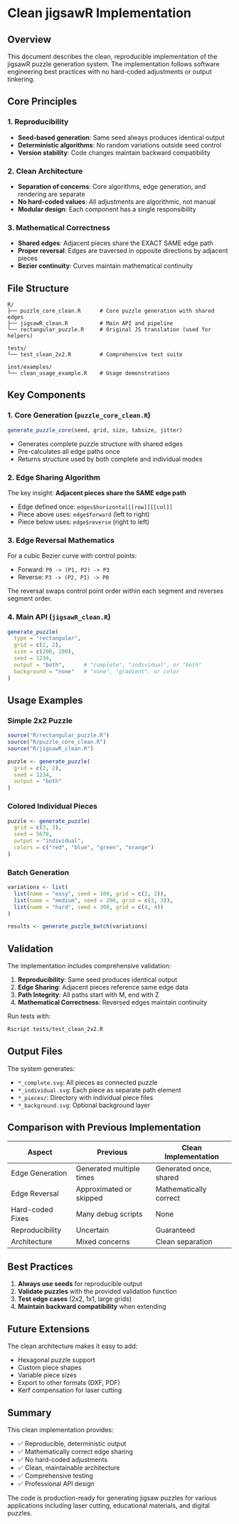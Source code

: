 # Clean jigsawR Implementation

## Overview

This document describes the clean, reproducible implementation of the jigsawR puzzle generation system. The implementation follows software engineering best practices with no hard-coded adjustments or output tinkering.

## Core Principles

### 1. Reproducibility
- **Seed-based generation**: Same seed always produces identical output
- **Deterministic algorithms**: No random variations outside seed control
- **Version stability**: Code changes maintain backward compatibility

### 2. Clean Architecture
- **Separation of concerns**: Core algorithms, edge generation, and rendering are separate
- **No hard-coded values**: All adjustments are algorithmic, not manual
- **Modular design**: Each component has a single responsibility

### 3. Mathematical Correctness
- **Shared edges**: Adjacent pieces share the EXACT SAME edge path
- **Proper reversal**: Edges are traversed in opposite directions by adjacent pieces
- **Bezier continuity**: Curves maintain mathematical continuity

## File Structure

```
R/
├── puzzle_core_clean.R      # Core puzzle generation with shared edges
├── jigsawR_clean.R          # Main API and pipeline
└── rectangular_puzzle.R     # Original JS translation (used for helpers)

tests/
└── test_clean_2x2.R         # Comprehensive test suite

inst/examples/
└── clean_usage_example.R    # Usage demonstrations
```

## Key Components

### 1. Core Generation (`puzzle_core_clean.R`)

```r
generate_puzzle_core(seed, grid, size, tabsize, jitter)
```
- Generates complete puzzle structure with shared edges
- Pre-calculates all edge paths once
- Returns structure used by both complete and individual modes

### 2. Edge Sharing Algorithm

The key insight: **Adjacent pieces share the SAME edge path**

- Edge defined once: `edges$horizontal[[row]][[col]]`
- Piece above uses: `edge$forward` (left to right)
- Piece below uses: `edge$reverse` (right to left)

### 3. Edge Reversal Mathematics

For a cubic Bezier curve with control points:
- Forward: `P0 -> (P1, P2) -> P3`
- Reverse: `P3 -> (P2, P1) -> P0`

The reversal swaps control point order within each segment and reverses segment order.

### 4. Main API (`jigsawR_clean.R`)

```r
generate_puzzle(
  type = "rectangular",
  grid = c(2, 2),
  size = c(200, 200),
  seed = 1234,
  output = "both",      # "complete", "individual", or "both"
  background = "none"   # "none", "gradient", or color
)
```

## Usage Examples

### Simple 2x2 Puzzle
```r
source("R/rectangular_puzzle.R")
source("R/puzzle_core_clean.R")
source("R/jigsawR_clean.R")

puzzle <- generate_puzzle(
  grid = c(2, 2),
  seed = 1234,
  output = "both"
)
```

### Colored Individual Pieces
```r
puzzle <- generate_puzzle(
  grid = c(3, 3),
  seed = 5678,
  output = "individual",
  colors = c("red", "blue", "green", "orange")
)
```

### Batch Generation
```r
variations <- list(
  list(name = "easy", seed = 100, grid = c(2, 2)),
  list(name = "medium", seed = 200, grid = c(3, 3)),
  list(name = "hard", seed = 300, grid = c(4, 4))
)

results <- generate_puzzle_batch(variations)
```

## Validation

The implementation includes comprehensive validation:

1. **Reproducibility**: Same seed produces identical output
2. **Edge Sharing**: Adjacent pieces reference same edge data
3. **Path Integrity**: All paths start with M, end with Z
4. **Mathematical Correctness**: Reversed edges maintain continuity

Run tests with:
```bash
Rscript tests/test_clean_2x2.R
```

## Output Files

The system generates:
- `*_complete.svg`: All pieces as connected puzzle
- `*_individual.svg`: Each piece as separate path element
- `*_pieces/`: Directory with individual piece files
- `*_background.svg`: Optional background layer

## Comparison with Previous Implementation

| Aspect | Previous | Clean Implementation |
|--------|----------|---------------------|
| Edge Generation | Generated multiple times | Generated once, shared |
| Edge Reversal | Approximated or skipped | Mathematically correct |
| Hard-coded Fixes | Many debug scripts | None |
| Reproducibility | Uncertain | Guaranteed |
| Architecture | Mixed concerns | Clean separation |

## Best Practices

1. **Always use seeds** for reproducible output
2. **Validate puzzles** with the provided validation function
3. **Test edge cases** (2x2, 1x1, large grids)
4. **Maintain backward compatibility** when extending

## Future Extensions

The clean architecture makes it easy to add:
- Hexagonal puzzle support
- Custom piece shapes
- Variable piece sizes
- Export to other formats (DXF, PDF)
- Kerf compensation for laser cutting

## Summary

This clean implementation provides:
- ✅ Reproducible, deterministic output
- ✅ Mathematically correct edge sharing
- ✅ No hard-coded adjustments
- ✅ Clean, maintainable architecture
- ✅ Comprehensive testing
- ✅ Professional API design

The code is production-ready for generating jigsaw puzzles for various applications including laser cutting, educational materials, and digital puzzles.